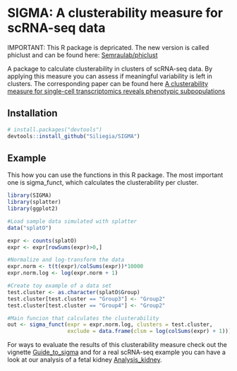 SIGMA: A clusterability measure for scRNA-seq data
==================================================
IMPORTANT: This R package is depricated. The new version is called phiclust and can be found here: [Semraulab/phiclust](https://github.com/semraulab/phiclust)

A package to calculate clusterability in clusters of scRNA-seq data. By
applying this measure you can assess if meaningful variability is left
in clusters. The corresponding paper can be found here [A clusterability measure for single-cell transcriptomics reveals phenotypic subpopulations](https://www.biorxiv.org/content/10.1101/2021.05.11.443685v1)

Installation
------------

``` r
# install.packages("devtools")
devtools::install_github("Siliegia/SIGMA")
```

Example
-------

This how you can use the functions in this R package. The most important
one is sigma\_funct, which calculates the clusterability per cluster.

``` r
library(SIGMA)
library(splatter)
library(ggplot2)

#Load sample data simulated with splatter
data("splatO")

expr <- counts(splatO)
expr <- expr[rowSums(expr)>0,]

#Normalize and log-transform the data
expr.norm <- t(t(expr)/colSums(expr))*10000
expr.norm.log <- log(expr.norm + 1)

#Create toy example of a data set
test.cluster <- as.character(splatO$Group)
test.cluster[test.cluster == "Group3"] <- "Group2"
test.cluster[test.cluster == "Group4"] <- "Group2"

#Main funcion that calculates the clusterability
out <- sigma_funct(expr = expr.norm.log, clusters = test.cluster,
                   exclude = data.frame(clsm = log(colSums(expr) + 1)))
```

For ways to evaluate the results of this clusterability measure check
out the vignette [Guide\_to\_sigma](https://github.com/Siliegia/SIGMA/blob/master/vignettes/Guide_to_sigma.md) and for a real scRNA-seq example you can have a look at our analysis of a fetal kidney [Analysis_kidney](https://github.com/Siliegia/SIGMA/blob/master/vignettes/Analysis_kidney.md).
